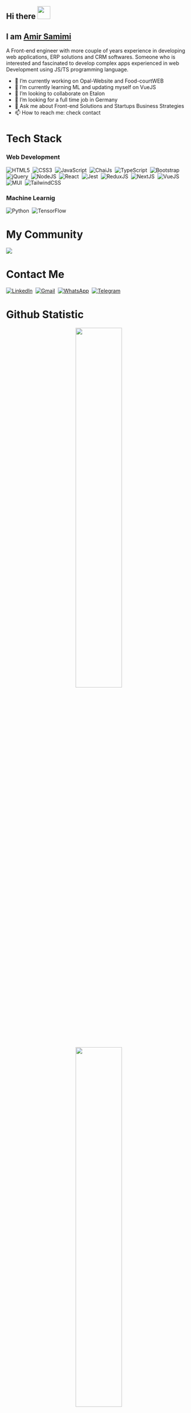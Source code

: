 ## Hi there <img src="https://c.tenor.com/Wx9IEmZZXSoAAAAj/hi.gif" width="35px" height="35px" />

## I am [Amir Samimi](https://amirnsamimi.com)
A Front-end engineer with more couple of years experience in developing web applications, ERP solutions and CRM softwares. Someone who is interested and fascinated to develop complex apps experienced in web Development using JS/TS programming language. 

- 🔭 I’m currently working on Opal-Website and Food-courtWEB
- 🌱 I’m currently learning ML and updating myself on VueJS
- 👯 I’m looking to collaborate on Etalon
- 🤔 I’m looking for a full time job in Germany
- 💬 Ask me about Front-end Solutions and Startups Business Strategies 
- 📫 How to reach me: check contact

<!-- 
- <img src="./" width="25px"> Opal Shopping Center
-->

# Tech Stack

### Web Development

  ![HTML5](https://img.shields.io/badge/html5-%23E34F26.svg?style=for-the-badge&logo=html5&logoColor=white)&nbsp;
  ![CSS3](https://img.shields.io/badge/css3-%231572B6.svg?style=for-the-badge&logo=css3&logoColor=white)&nbsp;
  ![JavaScript](https://img.shields.io/badge/javascript-%23323330.svg?style=for-the-badge&logo=javascript&logoColor=%23F7DF1E)&nbsp;
  ![ChaiJs](https://img.shields.io/badge/chai.js-965973?style=for-the-badge&logo=chai&logoColor=red)&nbsp;
  ![TypeScript](https://shields.io/badge/TypeScript-3178C6?logo=TypeScript&logoColor=FFF&style=flat-square)&nbsp;
  ![Bootstrap](https://img.shields.io/badge/bootstrap-%23563D7C.svg?style=for-the-badge&logo=bootstrap&logoColor=white)&nbsp;
  ![jQuery](https://img.shields.io/badge/jquery-%230769AD.svg?style=for-the-badge&logo=jquery&logoColor=white)&nbsp;
  ![NodeJS](https://img.shields.io/badge/node.js-6DA55F?style=for-the-badge&logo=node.js&logoColor=white)&nbsp;
  ![React](https://img.shields.io/badge/react-%2320232a.svg?style=for-the-badge&logo=react&logoColor=%2361DAFB)&nbsp;
  ![Jest](https://img.shields.io/badge/Jest-323330?style=for-the-badge&logo=Jest&logoColor=white)&nbsp;
  ![ReduxJS](https://img.shields.io/badge/-Redux-764ABC?style=flat&logo=redux&logoColor=white)&nbsp;
  ![NextJS](https://img.shields.io/badge/next.js-000000?style=for-the-badge&logo=nextdotjs&logoColor=white)&nbsp;
  ![VueJS](https://img.shields.io/badge/Vue.js-35495E?style=for-the-badge&logo=vuedotjs&logoColor=4FC08D)&nbsp;
  ![MUI](https://img.shields.io/badge/MUI-%230081CB.svg?style=for-the-badge&logo=mui&logoColor=white)&nbsp;
  ![TailwindCSS](https://img.shields.io/badge/tailwindcss-0F172A?&logo=tailwindcss)&nbsp;


### Machine Learnig

  ![Python](https://img.shields.io/badge/python-3670A0?style=for-the-badge&logo=python&logoColor=ffdd54)&nbsp;
  ![TensorFlow](https://img.shields.io/badge/TensorFlow-%23FF6F00.svg?style=for-the-badge&logo=TensorFlow&logoColor=white)&nbsp;

# My Community
  
<img src="https://raw.githubusercontent.com/amirnsamimi/amirnsamimi/main/metrics.plugin.people.followers.svg"/>

# Contact Me

  [![LinkedIn](https://img.shields.io/badge/linkedin-%230077B5.svg?style=for-the-badge&logo=linkedin&logoColor=white)](https://linkedin.com/in/amirnsamimi)&nbsp;
  [![Gmail](https://img.shields.io/badge/Gmail-D14836?style=for-the-badge&logo=gmail&logoColor=white)](mailto:amirnsamimi@gmail.com)&nbsp;
  [![WhatsApp](https://img.shields.io/badge/WhatsApp-25D366?style=for-the-badge&logo=whatsapp&logoColor=white)](https://wa.me/37253132765)&nbsp;
  [![Telegram](https://img.shields.io/badge/Telegram-%230088FF.svg?style=for-the-badge&logo=Telegram&logoColor=white)](https://t.me/amirnsamimi)&nbsp;
  
  <!-- [![BuyMeACoffee](https://img.shields.io/badge/Buy%20Me%20a%20Coffee-ffdd00?style=for-the-badge&logo=buy-me-a-coffee&logoColor=black)](https://#) -->


# Github Statistic

<div align="center">
  <a href="https://github.com/amirnsamimi">
    <img width="50%" src="https://github-readme-stats-eight-theta.vercel.app/api?username=amirnsamimi&show_icons=true&theme=algolia&include_all_commits=true&count_private=true&hide_border=true"/>
    <img width="50%" src="https://github-readme-stats-eight-theta.vercel.app/api/top-langs/?username=amirnsamimi&layout=compact&langs_count=8&theme=algolia&hide_border=true"/>
  </a>
</div>

<img width="100%" src="https://github-readme-streak-stats.herokuapp.com?user=amirnsamimi&theme=algolia&date_format=M%20j%5B%2C%20Y%5D&hide_border=true">

![Amir Samimi's's GitHub activity graph](https://github-readme-activity-graph.vercel.app/graph?username=amirnsamimi&hide_border=true&bg_color=050F2C&color=0194DD&line=0194DD&point=2DDD97)

[![trophy](https://github-profile-trophy.vercel.app/?username=amirnsamimi&theme=algolia&no-frame=true&margin-w=10&column=8)](https://github.com/ryo-ma/github-profile-trophy)





